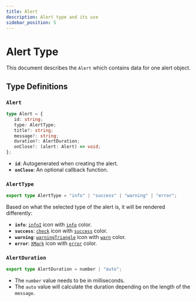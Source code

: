 ```yaml
---
title: Alert
description: Alert type and its use
sidebar_position: 5
---
```


# Alert Type

This document describes the `Alert` which contains data for one alert object.

## Type Definitions

### `Alert`

```typescript
type Alert = {
   id: string;
   type: AlertType;
   title?: string;
   message?: string;
   duration?: AlertDuration;
   onClose?: (alert: Alert) => void;
};
```

-  **`id`**: Autogenerated when creating the alert.
-  **`onClose`**: An optional callback function.

### `AlertType`

```typescript
export type AlertType = "info" | "success" | "warning" | "error";
```

Based on what the selected type of the alert is, it will be rendered differently:

-  **`info`**: [`infoI`](../getting-started/configuration#icons) icon with [`info`](../getting-started/configuration#theme) color.
-  **`success`**: [`check`](../getting-started/configuration#icons) icon with [`success`](../getting-started/configuration#theme) color.
-  **`warning`**: [`warningTriangle`](../getting-started/configuration#icons) icon with [`warn`](../getting-started/configuration#theme) color.
-  **`error`**: [`XMark`](../getting-started/configuration#icons) icon with [`error`](../getting-started/configuration#theme) color.

### `AlertDuration`

```typescript
export type AlertDuration = number | "auto";
```

-  The `number` value needs to be in milliseconds.
-  The `auto` value will calculate the duration depending on the length of the `message`.
